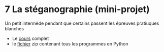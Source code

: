 # 7 La stéganographie (mini-projet)

Un petit intermède pendant que certains passent les épreuves pratiuques blanches

* Le [cours](https://github.com/NaturelEtChaud/NSI-Terminale/blob/main/6%20Diviser%20pour%20r%C3%A9gner/Terminale_NSI06_Divide_and_conquer.pdf) complet
* le [fichier](https://github.com/NaturelEtChaud/NSI-Terminale/blob/main/6%20Diviser%20pour%20r%C3%A9gner/Python/6%20Diviser%20pour%20regner.zip) zip contenant tous les programmes en Python

